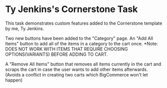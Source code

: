 # Ty Jenkins's Cornerstone Task

This task demonstrates custom features added to the Cornerstone template by me, Ty Jenkins.

Two new buttons have been added to the "Category" page.
An "Add All Items" button to add all of the items in a category to the cart once. *Note: DOES NOT WORK WITH ITEMS THAT REQUIRE CHOOSING OPTIONS(VARIANTS) BEFORE ADDING TO CART.

A "Remove All Items" button that removes all items currently in the cart and scraps the cart in case the user wants to add other items afterwards. (Avoids a conflict in creating two carts which BigCommerce won't let happen)
